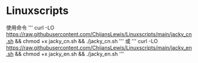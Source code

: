 # Linuxscripts

使用命令
'''
curl -LO https://raw.githubusercontent.com/ChijansLewis/Linuxscripts/main/jacky_cn.sh && chmod +x jacky_cn.sh && ./jacky_cn.sh
'''
或
'''
curl -LO https://raw.githubusercontent.com/ChijansLewis/Linuxscripts/main/jacky_en.sh && chmod +x jacky_en.sh && ./jacky_en.sh
'''

